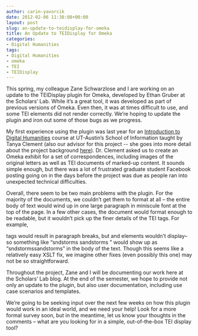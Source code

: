 ```yaml
---
author: carin-yavorcik
date: 2012-02-06 11:38:08+00:00
layout: post
slug: an-update-to-teidisplay-for-omeka
title: An Update to TEIDisplay for Omeka
categories:
- Digital Humanities
tags:
- Digital Humanities
- omeka
- TEI
- TEIDisplay
---
```


This spring, my colleague Zane Schwarzlose and I are working on an update to the TEIDisplay plugin for Omeka, developed by Ethan Gruber at the Scholars’ Lab. While it’s a great tool, it was developed as part of previous versions of Omeka. Even then, it was at times difficult to use, and some TEI elements did not render correctly. We’re hoping to update the plugin and iron out some of those bugs as we progress.

My first experience using the plugin was last year for an [Introduction to Digital Humanities](http://blogs.ischool.utexas.edu/f2011dh/) course at UT-Austin’s School of Information taught by Tanya Clement (also our advisor for this project -- she goes into more detail about the project background [here](https://www.scholarslab.org/announcements/collaborative-mentoring-at-ut-and-uva-co-developing-an-updated-teidisplay-for-omeka/)). Dr. Clement asked us to create an Omeka exhibit for a set of correspondences, including images of the original letters as well as TEI documents of marked-up content. It sounds simple enough, but there was a lot of frustrated graduate student Facebook posting going on in the days before the project was due as people ran into unexpected technical difficulties.

Overall, there seem to be two main problems with the plugin. For the majority of the documents, we couldn’t get them to format at all – the entire body of text would wind up in one large paragraph in miniscule font at the top of the page. In a few other cases, the document would format enough to be readable, but it wouldn’t pick up the finer details of the TEI tags. For example, <p> tags would result in paragraph breaks, but <sic> and <corr> elements wouldn’t display– so something like “<choice><sic>sndstorms </sic><corr>sandstorms </corr></choice>” would show up as “sndstormssandstorms” in the body of the text. Though this seems like a relatively easy XSLT fix, we imagine other fixes (even possibly this one) may not be so straightforward.

Throughout the project, Zane and I will be documenting our work here at the Scholars’ Lab blog. At the end of the semester, we hope to provide not only an update to the plugin, but also user documentation, including use case scenarios and templates.

We’re going to be seeking input over the next few weeks on how this plugin would work in an ideal world, and we need your help! Look for a more formal survey soon, but in the meantime, let us know your thoughts in the comments – what are you looking for in a simple, out-of-the-box TEI display tool?

